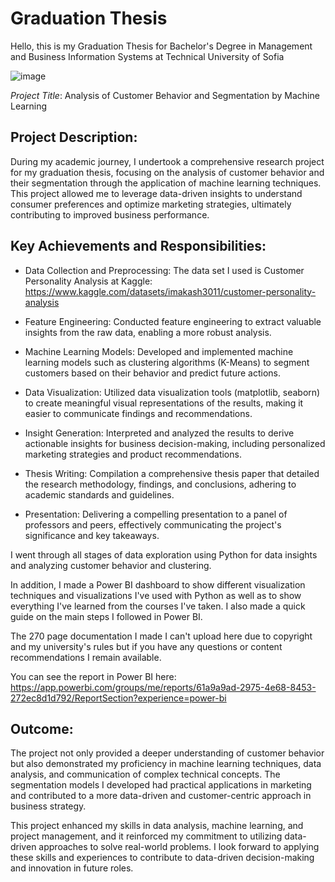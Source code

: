 # Graduation Thesis 

Hello, this is my Graduation Thesis for Bachelor's Degree in Management and Business Information Systems at Technical University of Sofia

![image](https://github.com/krisibraynova01/Thesis_TechnicalUnifersityofSofia/assets/123834461/512c2da0-14f0-4e4a-a1bb-598b7e238c08)

*Project Title*: Analysis of Customer Behavior and Segmentation by Machine Learning

## Project Description:

During my academic journey, I undertook a comprehensive research project for my graduation thesis, focusing on the analysis of customer behavior and their segmentation through the application of machine learning techniques. This project allowed me to leverage data-driven insights to understand consumer preferences and optimize marketing strategies, ultimately contributing to improved business performance.

## Key Achievements and Responsibilities:

- Data Collection and Preprocessing: The data set I used is Customer Personality Analysis at Kaggle: https://www.kaggle.com/datasets/imakash3011/customer-personality-analysis

- Feature Engineering: Conducted feature engineering to extract valuable insights from the raw data, enabling a more robust analysis.

- Machine Learning Models: Developed and implemented machine learning models such as clustering algorithms (K-Means) to segment customers based on their behavior and predict future actions.

- Data Visualization: Utilized data visualization tools (matplotlib, seaborn) to create meaningful visual representations of the results, making it easier to communicate findings and recommendations.

- Insight Generation: Interpreted and analyzed the results to derive actionable insights for business decision-making, including personalized marketing strategies and product recommendations.

- Thesis Writing: Compilation a comprehensive thesis paper that detailed the research methodology, findings, and conclusions, adhering to academic standards and guidelines.

- Presentation: Delivering a compelling presentation to a panel of professors and peers, effectively communicating the project's significance and key takeaways.

I went through all stages of data exploration using Python for data insights and analyzing customer behavior and clustering.

In addition, I made a Power BI dashboard to show different visualization techniques and visualizations I've used with Python as well as to show everything I've learned from the courses I've taken. I also made a quick guide on the main steps I followed in Power BI.

The 270 page documentation I made I can't upload here due to copyright and my university's rules but if you have any questions or content recommendations I remain available.

You can see the report in Power BI here: https://app.powerbi.com/groups/me/reports/61a9a9ad-2975-4e68-8453-272ec8d1d792/ReportSection?experience=power-bi

## Outcome:

The project not only provided a deeper understanding of customer behavior but also demonstrated my proficiency in machine learning techniques, data analysis, and communication of complex technical concepts. The segmentation models I developed had practical applications in marketing and contributed to a more data-driven and customer-centric approach in business strategy.

This project enhanced my skills in data analysis, machine learning, and project management, and it reinforced my commitment to utilizing data-driven approaches to solve real-world problems. I look forward to applying these skills and experiences to contribute to data-driven decision-making and innovation in future roles.









